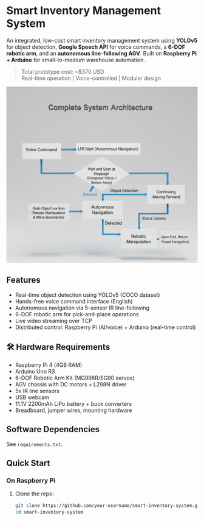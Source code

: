 # Smart Inventory Management System

An integrated, low-cost smart inventory management system using **YOLOv5** for object detection, **Google Speech API** for voice commands, a **6-DOF robotic arm**, and an **autonomous line-following AGV**. Built on **Raspberry Pi + Arduino** for small-to-medium warehouse automation.

> Total prototype cost: ~$370 USD  
> Real-time operation | Voice-controlled | Modular design

![System Diagram](assets/system_diagram.png)

##  Features

- Real-time object detection using YOLOv5 (COCO dataset)
- Hands-free voice command interface (English)
- Autonomous navigation via 5-sensor IR line-following
- 6-DOF robotic arm for pick-and-place operations
- Live video streaming over TCP
- Distributed control: Raspberry Pi (AI/voice) + Arduino (real-time control)

## 🛠️ Hardware Requirements

- Raspberry Pi 4 (4GB RAM)
- Arduino Uno R3
- 6-DOF Robotic Arm Kit (MG996R/SG90 servos)
- AGV chassis with DC motors + L298N driver
- 5x IR line sensors
- USB webcam
- 11.1V 2200mAh LiPo battery + buck converters
- Breadboard, jumper wires, mounting hardware

##  Software Dependencies

See `requirements.txt`.

##  Quick Start

### On Raspberry Pi

1. Clone the repo:
   ```bash
   git clone https://github.com/your-username/smart-inventory-system.git
   cd smart-inventory-system
